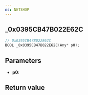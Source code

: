 ```yaml
---
ns: NETSHOP
---
```

## _0x0395CB47B022E62C

```c
// 0x0395CB47B022E62C
BOOL _0x0395CB47B022E62C(Any* p0);
```


## Parameters
* **p0**: 

## Return value
